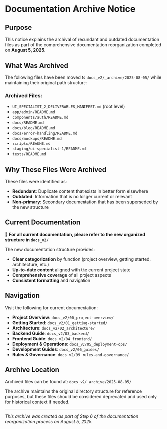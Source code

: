 # Documentation Archive Notice

## Purpose

This notice explains the archival of redundant and outdated documentation files as part of the comprehensive documentation reorganization completed on **August 5, 2025**.

## What Was Archived

The following files have been moved to `docs_v2/_archive/2025-08-05/` while maintaining their original path structure:

### Archived Files:
- `UI_SPECIALIST_2_DELIVERABLES_MANIFEST.md` (root level)
- `app/admin/README.md`
- `components/auth/README.md`
- `docs/README.md`
- `docs/blog/README.md`
- `docs/error-handling/README.md`
- `docs/mockups/README.md`
- `scripts/README.md`
- `staging/ui-specialist-1/README.md`
- `tests/README.md`

## Why These Files Were Archived

These files were identified as:
- **Redundant**: Duplicate content that exists in better form elsewhere
- **Outdated**: Information that is no longer current or relevant
- **Non-primary**: Secondary documentation that has been superseded by the new structure

## Current Documentation

**🎯 For all current documentation, please refer to the new organized structure in `docs_v2/`**

The new documentation structure provides:
- **Clear categorization** by function (project overview, getting started, architecture, etc.)
- **Up-to-date content** aligned with the current project state
- **Comprehensive coverage** of all project aspects
- **Consistent formatting** and navigation

## Navigation

Visit the following for current documentation:

- **Project Overview**: `docs_v2/00_project-overview/`
- **Getting Started**: `docs_v2/01_getting-started/`
- **Architecture**: `docs_v2/02_architecture/`
- **Backend Guide**: `docs_v2/03_backend/`
- **Frontend Guide**: `docs_v2/04_frontend/`
- **Deployment & Operations**: `docs_v2/05_deployment-ops/`
- **Development Guides**: `docs_v2/06_guides/`
- **Rules & Governance**: `docs_v2/99_rules-and-governance/`

## Archive Location

Archived files can be found at: `docs_v2/_archive/2025-08-05/`

The archive maintains the original directory structure for reference purposes, but these files should be considered deprecated and used only for historical context if needed.

---

*This archive was created as part of Step 6 of the documentation reorganization process on August 5, 2025.*
